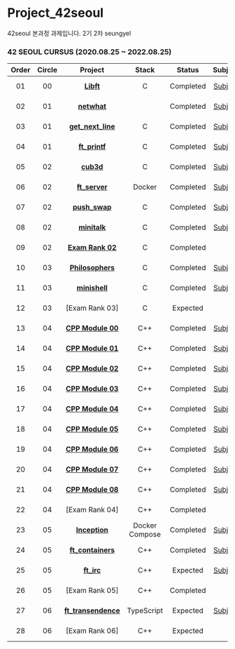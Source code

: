 # Project_42seoul
42seoul 본과정 과제입니다.
2기 2차 seungyel

### 42 SEOUL CURSUS (2020.08.25 ~ 2022.08.25)

 |Order|Circle|Project|Stack|Status|Subject|Score|
 |:---:|:---:|:---:|:---:|:---:|:---:|:---:|
 |01|00|[**Libft**](https://github.com/2winyear/Project_42seoul/tree/main/Libft/libft)|C|Completed|[Subject](https://github.com/2winyear/Project_42seoul/blob/main/Libft/Libft.pdf)|115 / 100|
 |02|01|[**netwhat**]()||Completed|[Subject](https://github.com/2winyear/Project_42seoul/blob/main/netwhat/circle01%20-%20netwhat.pdf)|100 / 100|
 |03|01|[**get_next_line**](https://github.com/2winyear/Project_42seoul/tree/main/get_next_line)|C|Completed|[Subject](https://github.com/2winyear/Project_42seoul/blob/main/get_next_line/Get%20Next%20Line.pdf)|115 / 100|
 |04|01|[**ft_printf**](https://github.com/2winyear/Project_42seoul/tree/main/ft_printf)|C|Completed|[Subject](https://github.com/2winyear/Project_42seoul/blob/main/ft_printf/printf.pdf)|100 / 100|
 |05|02|[**cub3d**](https://github.com/2winyear/Project_42seoul/tree/main/cub3d)|C|Completed|[Subject](https://github.com/2winyear/Project_42seoul/blob/main/cub3d/cub3D.pdf)|100 / 100|
 |06|02|[**ft_server**](https://github.com/2winyear/Project_42seoul/tree/main/ft_server)|Docker|Completed|[Subject](https://github.com/2winyear/Project_42seoul/blob/main/ft_server/circle02%20-%20ft_server.pdf)|100 / 100|
 |07|02|[**push_swap**](https://github.com/2winyear/Project_42seoul/tree/main/push_swap)|C|Completed|[Subject](https://github.com/2winyear/Project_42seoul/blob/main/push_swap/Push_swap.pdf)|112 / 100|
 |08|02|[**minitalk**](https://github.com/2winyear/Project_42seoul/tree/main/minitalk)|C|Completed|[Subject](https://github.com/2winyear/Project_42seoul/blob/main/minitalk/Minitalk.pdf)|125 / 100|
 |09|02|[**Exam Rank 02**](https://github.com/2winyear/Project_42seoul/tree/main/Exam02)|C|Completed||100 / 100|
 |10|03|[**Philosophers**](https://github.com/2winyear/Project_42seoul/tree/main/Philosophers)|C|Completed|[Subject](https://github.com/2winyear/Project_42seoul/blob/main/Philosophers/Philosophers.pdf)|100 / 100|
 |11|03|[**minishell**](https://github.com/2winyear/Project_42seoul/tree/main/minishell)|C|Completed|[Subject](https://github.com/2winyear/Project_42seoul/tree/main/minishell)|98 / 100
 |12|03|[Exam Rank 03]|C|Expected||100 / 100|
 |13|04|[**CPP Module 00**](https://github.com/2winyear/Project_42seoul/tree/main/CPP%20Module%2000)|C++|Completed|[Subject](https://github.com/2winyear/Project_42seoul/blob/main/CPP%20Module%2000/C%2B%2B%20-%20Module%2000.pdf)|100 / 100|
 |14|04|[**CPP Module 01**](https://github.com/2winyear/Project_42seoul/tree/main/CPP%20Module%2001)|C++|Completed|[Subject](https://github.com/2winyear/Project_42seoul/blob/main/CPP%20Module%2001/C%2B%2B%20-%20Module%2001.pdf)|100 / 100|
 |15|04|[**CPP Module 02**](https://github.com/2winyear/Project_42seoul/tree/main/CPP%20Module%2002)|C++|Completed|[Subject](https://github.com/2winyear/Project_42seoul/blob/main/CPP%20Module%2002/C%2B%2B%20-%20Module%2002.pdf)|80 / 100|
 |16|04|[**CPP Module 03**](https://github.com/2winyear/Project_42seoul/tree/main/CPP%20Module%2003)|C++|Completed|[Subject](https://github.com/2winyear/Project_42seoul/blob/main/CPP%20Module%2003/C%2B%2B%20-%20Module%2003.pdf)|85 / 100|
 |17|04|[**CPP Module 04**](https://github.com/2winyear/Project_42seoul/tree/main/CPP%20Module%2004)|C++|Completed|[Subject](https://github.com/2winyear/Project_42seoul/blob/main/CPP%20Module%2004/C%2B%2B%20-%20Module%2004.pdf)|90 / 100|
 |18|04|[**CPP Module 05**](https://github.com/2winyear/Project_42seoul/tree/main/CPP%20Module%2005)|C++|Completed|[Subject](https://github.com/2winyear/Project_42seoul/blob/main/CPP%20Module%2005/C%2B%2B%20-%20Module%2005.pdf)|100 / 100|
 |19|04|[**CPP Module 06**](https://github.com/2winyear/Project_42seoul/tree/main/CPP%20Module%2006)|C++|Completed|[Subject](https://github.com/2winyear/Project_42seoul/blob/main/CPP%20Module%2006/C%2B%2B%20-%20Module%2006.pdf)|100 / 100|
 |20|04|[**CPP Module 07**](https://github.com/2winyear/Project_42seoul/tree/main/CPP%20Module%2007)|C++|Completed|[Subject](https://github.com/2winyear/Project_42seoul/blob/main/CPP%20Module%2007/C%2B%2B%20-%20Module%2007.pdf)|100 / 100|
 |21|04|[**CPP Module 08**](https://github.com/2winyear/Project_42seoul/tree/main/CPP%20Module%2008)|C++|Completed|[Subject](https://github.com/2winyear/Project_42seoul/blob/main/CPP%20Module%2008/C%2B%2B%20-%20Module%2008.pdf)|100 / 100|
 |22|04|[Exam Rank 04]|C++|Completed||100 / 100|
 |23|05|[**Inception**](https://github.com/2winyear/Project_42seoul/tree/main/Inception)|Docker Compose|Completed|[Subject](https://github.com/2winyear/Project_42seoul/blob/main/Inception/Inception.pdf)|100 / 100|
 |24|05|[**ft_containers**](https://github.com/2winyear/Project_42seoul/tree/main/ft_containers)|C++|Completed|[Subject](https://github.com/2winyear/Project_42seoul/blob/main/ft_containers/ft_containers.pdf)|125 / 100|
 |25|05|[**ft_irc**](https://github.com/2winyear/Project_42seoul/tree/main/ft_irc)|C++|Expected|[Subject](https://github.com/2winyear/Project_42seoul/blob/main/ft_irc/ft_irc.pdf)|125 / 100|
 |26|05|[Exam Rank 05]|C++|Completed||100 / 100|
 |27|06|[**ft_transendence**](https://github.com/2winyear/Project_42seoul/tree/main/ft_transcendence/nestjs)|TypeScript|Expected|[Subject](https://github.com/2winyear/Project_42seoul/blob/main/ft_transcendence/ft_transcendence.pdf)|? / 100|
 |28|06|[Exam Rank 06]|C++|Expected||? / 100|
